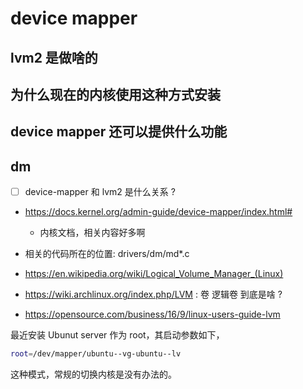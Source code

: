 # device mapper

## lvm2 是做啥的

## 为什么现在的内核使用这种方式安装

## device mapper 还可以提供什么功能

## dm
- [ ] device-mapper 和 lvm2 是什么关系 ?

- https://docs.kernel.org/admin-guide/device-mapper/index.html#
  - 内核文档，相关内容好多啊
- 相关的代码所在的位置: drivers/dm/md*.c

- https://en.wikipedia.org/wiki/Logical_Volume_Manager_(Linux)
- https://wiki.archlinux.org/index.php/LVM : 卷 逻辑卷 到底是啥 ?
- https://opensource.com/business/16/9/linux-users-guide-lvm

最近安装 Ubunut server 作为 root，其启动参数如下，
```sh
root=/dev/mapper/ubuntu--vg-ubuntu--lv
```
这种模式，常规的切换内核是没有办法的。
